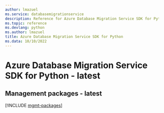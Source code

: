 ```yaml
---
author: lmazuel
ms.service: databasemigrationservice
description: Reference for Azure Database Migration Service SDK for Python
ms.topic: reference
ms.devlang: python
ms.author: lmazuel
title: Azure Database Migration Service SDK for Python
ms.data: 10/10/2022
---
```

# Azure Database Migration Service SDK for Python - latest

## Management packages - latest
[!INCLUDE [mgmt-packages](database-migration-service-mgmt-index.md)]
